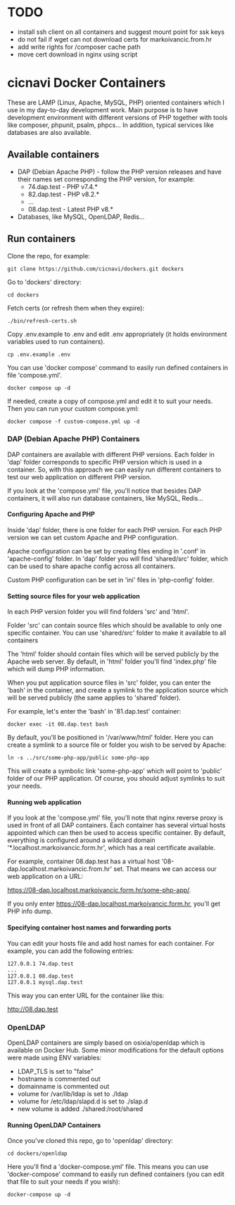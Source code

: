 # TODO
* install ssh client on all containers and suggest mount point for ssk keys
* do not fail if wget can not download certs for markoivancic.from.hr 
* add write rights for /composer cache path
* move cert download in nginx using script

# cicnavi Docker Containers

These are LAMP (Linux, Apache, MySQL, PHP) oriented containers which I use in my day-to-day 
development work. Main purpose is to have development environment with different
versions of PHP together with tools like composer, phpunit, psalm, phpcs... In addition,
typical services like databases are also available.

## Available containers

- DAP (Debian Apache PHP) - follow the PHP version releases and have their names set corresponding the
  PHP version, for example:
    - 74.dap.test - PHP v7.4.*
    - 82.dap.test - PHP v8.2.*
    - ...
    - 08.dap.test - Latest PHP v8.*
- Databases, like MySQL, OpenLDAP, Redis...

## Run containers
Clone the repo, for example:

```shell
git clone https://github.com/cicnavi/dockers.git dockers
```

Go to 'dockers' directory:

```shell
cd dockers
```

Fetch certs (or refresh them when they expire):

```shell
./bin/refresh-certs.sh
```

Copy .env.example to .env and edit .env appropriately (it holds environment variables used to run containers). 

```shell
cp .env.example .env
```

You can use 'docker compose' command to easily run defined containers in file 'compose.yml'. 

```shell
docker compose up -d
```

If needed, create a copy of compose.yml and edit it to suit your needs. Then you can run your custom compose.yml:

```shell
docker compose -f custom-compose.yml up -d
```

### DAP (Debian Apache PHP) Containers

DAP containers are available with different PHP versions. Each folder in 'dap' folder corresponds to 
specific PHP version which is used in a container. So, with this approach we can easily run different containers 
to test our web application on different PHP version.

If you look at the 'compose.yml' file, you'll notice that besides DAP containers, it will also run database 
containers, like MySQL, Redis... 

#### Configuring Apache and PHP
Inside 'dap' folder, there is one folder for each PHP version. For each PHP version we can set custom Apache and PHP 
configuration. 

Apache configuration can be set by creating files ending in '.conf' in 'apache-config' folder.
In 'dap' folder you will find 'shared/src' folder, which can be used to share apache config across all containers.

Custom PHP configuration can be set in 'ini' files in 'php-config' folder.

#### Setting source files for your web application
In each PHP version folder you will find folders 'src' and 'html'.

Folder 'src' can contain source files which should be available to only one specific container.
You can use 'shared/src' folder to make it available to all containers 

The 'html' folder should contain files which will be served publicly by the Apache web server. 
By default, in 'html' folder you'll find 'index.php' file which will dump PHP information.

When you put application source files in 'src' folder, you can enter the 'bash' in the container, and create a symlink 
to the application source which will be served publicly (the same applies to 'shared' folder).

For example, let's enter the 'bash' in '81.dap.test' container:

```shell
docker exec -it 08.dap.test bash
```

By default, you'll be positioned in '/var/www/html' folder. Here you can create a symlink to a source file or folder 
you wish to be served by Apache:

```shell
ln -s ../src/some-php-app/public some-php-app
```

This will create a symbolic link 'some-php-app' which will point to 'public' folder of our PHP application. Of course, 
you should adjust symlinks to suit your needs.

#### Running web application
If you look at the 'compose.yml' file, you'll note that nginx reverse proxy is used in front of all DAP containers.
Each container has several virtual hosts appointed which can then be used to access specific container. By default,
everything is configured around a wildcard domain '*.localhost.markoivancic.form.hr', which has a real certificate
available.

For example, container 08.dap.test has a virtual host '08-dap.localhost.markoivancic.from.hr' set. That means we can
access our web application on a URL:

https://08-dap.localhost.markoivancic.form.hr/some-php-app/.

If you only enter https://08-dap.localhost.markoivancic.form.hr, you'll get PHP info dump.

#### Specifying container host names and forwarding ports
You can edit your hosts file and add host names for each container.
For example, you can add the following entries:

```
127.0.0.1 74.dap.test
...
127.0.0.1 08.dap.test
127.0.0.1 mysql.dap.test
```

This way you can enter URL for the container like this: 

http://08.dap.test 

### OpenLDAP

OpenLDAP containers are simply based on osixia/openldap which is available on Docker Hub. 
Some minor modifications for the default options were made using ENV variables:

- LDAP_TLS is set to "false"
- hostname is commented out
- domainname is commented out
- volume for /var/lib/ldap is set to ./ldap
- volume for /etc/ldap/slapd.d is set to ./slap.d
- new volume is added ./shared:/root/shared  

#### Running OpenLDAP Containers
Once you've cloned this repo, go to 'openldap' directory:

```shell
cd dockers/openldap
```

Here you'll find a 'docker-compose.yml' file. This means you can use 'docker-compose' command to easily run defined 
containers (you can edit that file to suit your needs if you wish):

```shell
docker-compose up -d
```